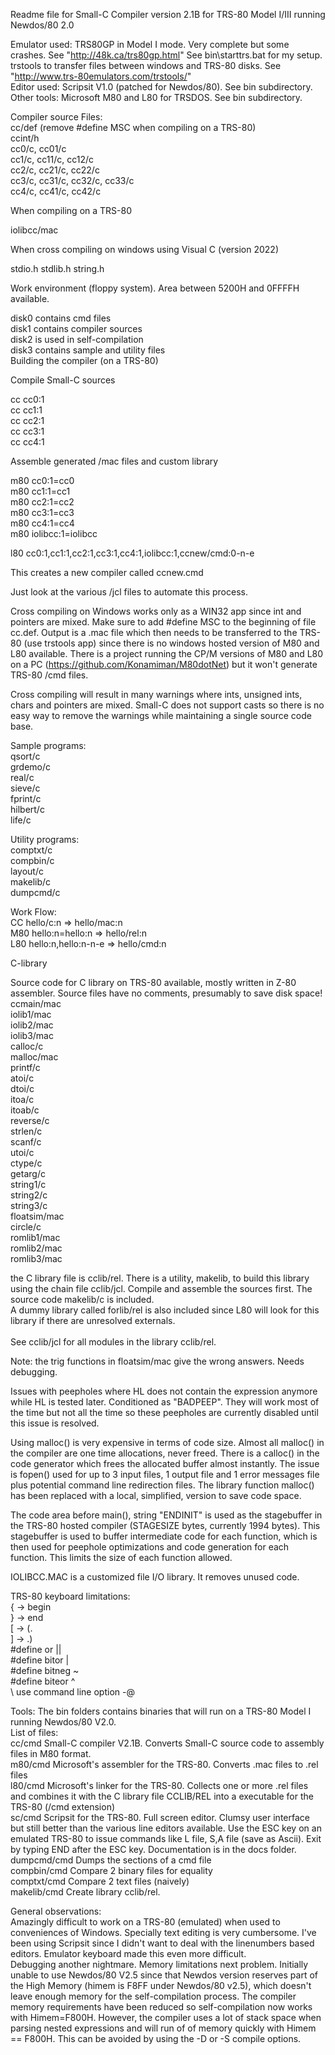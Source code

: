 Readme file for Small-C Compiler version 2.1B for TRS-80 Model I/III running Newdos/80 2.0

Emulator used: TRS80GP in Model I mode. Very complete but some crashes. See "http://48k.ca/trs80gp.html"
See bin\starttrs.bat for my setup.
<br>
trstools to transfer files between windows and TRS-80 disks. See "http://www.trs-80emulators.com/trstools/"
<br>
Editor used: Scripsit V1.0 (patched for Newdos/80). See bin subdirectory.
<br>
Other tools: Microsoft M80 and L80 for TRSDOS. See bin subdirectory.

 
Compiler source Files:
<br>
cc/def	(remove #define MSC when compiling on a TRS-80)
<br>
ccint/h
<br>
cc0/c, cc01/c
<br>
cc1/c, cc11/c, cc12/c
<br>
cc2/c, cc21/c, cc22/c
<br>
cc3/c, cc31/c, cc32/c, cc33/c
<br>
cc4/c, cc41/c, cc42/c
<br>

When compiling on a TRS-80

iolibcc/mac

When cross compiling on windows using Visual C (version 2022)

stdio.h
stdlib.h
string.h

Work environment (floppy system). Area between 5200H and 0FFFFH available.

disk0 contains cmd files
<br>
disk1 contains compiler sources
<br>
disk2 is used in self-compilation
<br>
disk3 contains sample and utility files
<br>
Building the compiler (on a TRS-80)

Compile Small-C sources

cc cc0:1
<br>
cc cc1:1
<br>
cc cc2:1
<br>
cc cc3:1
<br>
cc cc4:1
<br>

Assemble generated /mac files and custom library

m80 cc0:1=cc0
<br>
m80 cc1:1=cc1
<br>
m80 cc2:1=cc2
<br>
m80 cc3:1=cc3
<br>
m80 cc4:1=cc4
<br>
m80 iolibcc:1=iolibcc
<br>

l80 cc0:1,cc1:1,cc2:1,cc3:1,cc4:1,iolibcc:1,ccnew/cmd:0-n-e

This creates a new compiler called ccnew.cmd

Just look at the various /jcl files to automate this process.

Cross compiling on Windows works only as a WIN32 app since int and pointers are mixed.
Make sure to add #define MSC to the beginning of file cc.def.
Output is a .mac file which then needs to be transferred to the TRS-80 (use trstools app)
since there is no windows hosted version of M80 and L80 available.
There is a project running the CP/M versions of M80 and L80 on a PC
(https://github.com/Konamiman/M80dotNet) but it won't generate TRS-80 /cmd files.

Cross compiling will result in many warnings where ints, unsigned ints, chars and
pointers are mixed. Small-C does not support casts so there is no easy way to remove
the warnings while maintaining a single source code base.



Sample programs:
<br>
	qsort/c
<br>
	grdemo/c
<br>
	real/c
<br>
	sieve/c
<br>
	fprint/c
<br>
	hilbert/c
<br>
	life/c

Utility programs:
<br>
comptxt/c
<br>
compbin/c
<br>
layout/c
<br>
makelib/c
<br>
dumpcmd/c


Work Flow:
<br>
CC hello/c:n		=> hello/mac:n
<br>
M80 hello:n=hello:n	=> hello/rel:n
<br>
L80 hello:n,hello:n-n-e	=> hello/cmd:n

C-library

Source code for C library on TRS-80 available, mostly written in Z-80 assembler.
Source files have no comments, presumably to save disk space!
<br>
ccmain/mac
<br>
iolib1/mac
<br>
iolib2/mac
<br>
iolib3/mac
<br>
calloc/c
<br>
malloc/mac
<br>
printf/c
<br>
atoi/c
<br>
dtoi/c
<br>
itoa/c
<br>
itoab/c
<br>
reverse/c
<br>
strlen/c
<br>
scanf/c
<br>
utoi/c
<br>
ctype/c
<br>
getarg/c
<br>
string1/c
<br>
string2/c
<br>
string3/c
<br>
floatsim/mac
<br>
circle/c
<br>
romlib1/mac
<br>
romlib2/mac
<br>
romlib3/mac


the C library file is cclib/rel. There is a utility, makelib, to build this library using
the chain file cclib/jcl. Compile and assemble the sources first. The source code makelib/c
is included.
<br>
A dummy library called forlib/rel is also included since L80 will look for this library
if there are unresolved externals.
<br>
<br>
See cclib/jcl for all modules in the library cclib/rel.
<br>

Note: the trig functions in floatsim/mac give the wrong answers. Needs debugging.

Issues with peepholes where HL does not contain the expression anymore while HL is tested later.
Conditioned as "BADPEEP". They will work most of the time but not all the time so these
peepholes are currently disabled until this issue is resolved.

Using malloc() is very expensive in terms of code size. Almost all malloc() in the compiler are one time allocations, never freed. There is a calloc() in the code generator which frees the allocated buffer almost instantly. The issue is fopen() used for up to 3 input files, 1 output file and 1 error messages file plus potential
command line redirection files. The library function malloc() has been replaced with a local, simplified, version to save code space.

The code area before main(), string "ENDINIT" is used as the stagebuffer in the TRS-80 hosted compiler (STAGESIZE bytes, currently 1994 bytes). This stagebuffer is used to buffer intermediate code for each function, which is then used for peephole optimizations and code generation for each function. This limits the size of each function allowed.

IOLIBCC.MAC is a customized file I/O library. It removes unused code.

TRS-80 keyboard limitations:
<br>
	{		-> begin
<br>
	}		-> end
<br>
	[		-> (.
<br>
	]		-> .)
<br>
	#define or ||
<br>
	#define bitor |
<br>
	#define bitneg ~
<br>
	#define biteor ^
<br>
	\ use command line option -@

Tools:
The bin folders contains binaries that will run on a TRS-80 Model I running Newdos/80 V2.0.
<br>
List of files:
<br>
cc/cmd			Small-C compiler V2.1B. Converts Small-C source code to assembly files
				in M80 format.
<br>
m80/cmd			Microsoft's assembler for the TRS-80. Converts .mac files to .rel files
<br>
l80/cmd			Microsoft's linker for the TRS-80. Collects one or more .rel files and
				combines it with the C library file CCLIB/REL into a executable for
				the TRS-80 (/cmd extension)
<br>
sc/cmd			Scripsit for the TRS-80. Full screen editor. Clumsy user interface but still
				better than the various line editors available. Use the ESC key on an emulated
				TRS-80 to issue commands like L file, S,A file (save as Ascii). Exit by typing
				END after the ESC key. Documentation is in the docs folder.
<br>
dumpcmd/cmd		Dumps the sections of a cmd file
<br>
compbin/cmd		Compare 2 binary files for equality
<br>
comptxt/cmd		Compare 2 text files (naively)
<br>
makelib/cmd		Create library cclib/rel.


General observations:
<br>
Amazingly difficult to work on a TRS-80 (emulated) when used to conveniences of Windows.
Specially text editing is very cumbersome. I've been using Scripsit since I didn't want to deal
with the linenumbers based editors. Emulator keyboard made this even more difficult.
<br>
Debugging another nightmare. Memory limitations next problem. Initially unable to use Newdos/80 V2.5
since that Newdos version reserves part of the High Memory (himem is F8FF under Newdos/80 v2.5), which doesn't leave enough memory
for the self-compilation process. The compiler memory requirements have been reduced so self-compilation now works with Himem=F800H.
However, the compiler uses a lot of stack space when parsing nested expressions and will run of of memory quickly with Himem == F800H. This can be avoided by using the -D or -S compile options.


